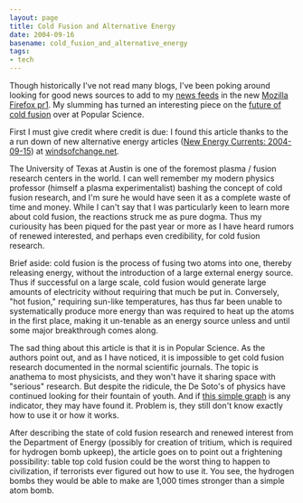 ```yaml
---
layout: page
title: Cold Fusion and Alternative Energy
date: 2004-09-16
basename: cold_fusion_and_alternative_energy
tags:
- tech
---
```


Though historically I've not read many blogs, I've been poking around looking
for good news sources to add to my <a
href="http://www.mozilla.org/products/firefox/live-bookmarks.html">news
feeds</a> in the new <a href="http://www.mozilla.org/">Mozilla Firefox pr1</a>.
My slumming has turned an interesting piece on the <a
href="http://popularmechanics.com/science/research/2004/8/dangerous_science/print.phtml">future
of cold fusion</a> over at Popular Science.

<!--more-->

First I must give credit where credit is due: I found this article thanks to the
a run down of new alternative energy articles (<a
href="http://windsofchange.net/archives/005514.php">New Energy Currents:
2004-09-15</a>) at <a
href="http://wwww.windsofchange.net">windsofchange.net</a>. 

The University of Texas at Austin is one of the foremost plasma / fusion
research centers in the world. I can well remember my modern physics professor
(himself a plasma experimentalist) bashing the concept of cold fusion research,
and I'm sure he would have seen it as a complete waste of time and money. While
I can't say that I was particularly keen to learn more about cold fusion, the
reactions struck me as pure dogma. Thus my curiousity has been piqued for the
past year or more as I have heard rumors of renewed interested, and perhaps even
credibility, for cold fusion research.

Brief aside: cold fusion is the process of fusing two atoms into one, thereby
releasing energy, without the introduction of a large external energy source.
Thus if successful on a large scale, cold fusion would generate large amounts of
electricity without requiring that much be put in. Conversely, "hot fusion,"
requiring sun-like temperatures, has thus far been unable to systematically
produce more energy than was required to heat up the atoms in the first place,
making it un-tenable as an energy source unless and until some major
breakthrough comes along.

The sad thing about this article is that it is in Popular Science. As the
authors point out, and as I have noticed, it is impossible to get cold fusion
research documented in the normal scientific journals. The topic is anathema to
most physicists, and they won't have it sharing space with "serious" research.
But despite the ridicule, the De Soto's of physics have continued looking for
their fountain of youth. And if <a
href="http://popularmechanics.com/science/research/2004/8/dangerous_science/images/sb_lg_sb2-1-lg.jpg">this
simple graph</a> is any indicator, they may have found it. Problem is, they
still don't know exactly how to use it or how it works.

After describing the state of cold fusion research and renewed interest from the
Department of Energy (possibly for creation of tritium, which is required for
hydrogen bomb upkeep), the article goes on to point out a frightening
possibility: table top cold fusion could be the worst thing to happen to
civilization, if terrorists ever figured out how to use it. You see, the
hydrogen bombs they would be able to make are 1,000 times stronger than a simple
atom bomb.
